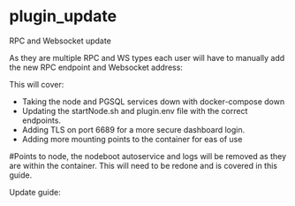 # plugin_update
RPC and Websocket update

As they are multiple RPC and WS types each user will have to manually add the new RPC endpoint and Websocket address:

This will cover:
  - Taking the node and PGSQL services down with docker-compose down
  - Updating the startNode.sh and plugin.env file with the correct endpoints.
  - Adding TLS on port 6689 for a more secure dashboard login.
  - Adding more mounting points to the container for eas of use
  
 #Points to node, the nodeboot autoservice and logs will be removed as they are within the container. This will need to be redone and is covered in this     guide.

Update guide:

  
  


